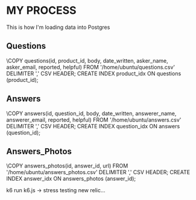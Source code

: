 # MY PROCESS
This is how I'm loading data into Postgres

## Questions
\COPY questions(id, product_id, body, date_written, asker_name, asker_email, reported, helpful) FROM '/home/ubuntu/questions.csv' DELIMITER ',' CSV HEADER;
CREATE INDEX product_idx ON questions (product_id);

## Answers
\COPY answers(id, question_id, body, date_written, answerer_name, answerer_email, reported, helpful) FROM '/home/ubuntu/answers.csv' DELIMITER ',' CSV HEADER;
CREATE INDEX question_idx ON answers (question_id);

## Answers_Photos
\COPY answers_photos(id, answer_id, url) FROM '/home/ubuntu/answers_photos.csv' DELIMITER ',' CSV HEADER;
CREATE INDEX answer_idx ON answers_photos (answer_id);

k6 run k6.js -> stress testing
new relic...